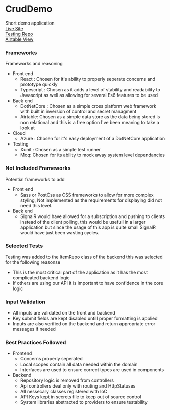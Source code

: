 # CrudDemo
Short demo application    
[Live Site](https://testblz20180508040048.azurewebsites.net/)   
[Testing Repo](https://github.com/JordanMService/DemoTests)   
[Airtable View](https://airtable.com/invite/l?inviteId=invZZXZh1kaMBQ6QA&inviteToken=d4a56a98c27e2a0cd17d0ac3054e9d5367c293792ec5a6c4c73f080f60af0d03)  


### Frameworks
Frameworks and reasoning
  - Front end
    - React : Chosen for it's ability to properly seperate concerns and prototype quickly
    - Typescript : Chosen as it adds a level of stability and readability to Javascript as well as allowing for several Es6 features to be used
  - Back end
    - DotNetCore : Chosen as a simple cross platform web framework with built in inversion of control and secret managment
    - Airtable: Chosen as a simple data store as the data being stored is non relational and this is a free option I've been meaning to take a look at
  - Cloud
    - Azure : Chosen for it's easy deployment of a DotNetCore application
  - Testing
    - Xunit : Chosen as a simple test runner
    - Moq: Chosen for its ability to mock away system level dependancies
    
### Not Included Frameworks
Potential frameworks to add
  - Front end
    - Sass or PostCss as CSS frameworks to allow for more complex styling, Not implemented as the requirements for displaying did not need this level.
  - Back end
    - SignalR would have allowed for a subscription and pushing to clients instead of the client polling, this would be usefull in a larger application but since the usage of this app is quite small SignalR would have just been wasting cycles.
  
### Selected Tests
Testing was added to the ItemRepo class of the backend this was selected for the following reasonse
  - This is the most critical part of the application as it has the most complicated backend logic
  - If others are using our API it is important to have confidence in the core logic
  
### Input Validation
  - All inputs are validated on the front and backend
  - Key submit fields are kept disabled untill proper formatting is applied
  - Inputs are also verified on the backend and return appropriate error messages if needed
 
### Best Practices Followed
  - Frontend
    - Concerns properly seperated
    - Local scopes contain all data needed within the domain
    - Interfaces are used to ensure correct types are used in components
  - Backend
    - Repository logic is removed from controllers
    - Api controllers deal only with routing and HttpStatuses
    - All nessecary classes registered with IoC
    - API Keys kept in secrets file to keep out of source control
    - System libraries abstracted to providers to ensure testability
  
  
  
  
  
  
  

